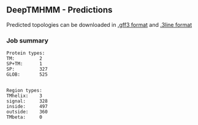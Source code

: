 ## DeepTMHMM - Predictions
Predicted topologies can be downloaded in [.gff3 format](TMRs.gff3) and [.3line format](predicted_topologies.3line)
### Job summary
```
Protein types:
TM:			2
SP+TM:		1
SP:			327
GLOB:		525


Region types:
TMhelix:	3
signal:		328
inside:		497
outside:	360
TMbeta:		0
```
